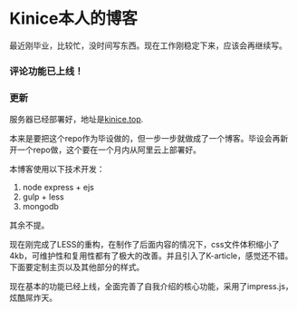 # Kinice本人的博客

最近刚毕业，比较忙，没时间写东西。现在工作刚稳定下来，应该会再继续写。

### 评论功能已上线！

### 更新

服务器已经部署好，地址是[kinice.top](http://www.kinice.top).

本来是要把这个repo作为毕设做的，但一步一步就做成了一个博客。毕设会再新开一个repo做，这个要在一个月内从阿里云上部署好。

本博客使用以下技术开发：

1. node express + ejs
2. gulp + less 
3. mongodb

其余不提。

现在刚完成了LESS的重构，在制作了后面内容的情况下，css文件体积缩小了4kb，可维护性和复用性都有了极大的改善。并且引入了K-article，感觉还不错。下面要定制主页以及其他部分的样式。

现在基本的功能已经上线，全面完善了自我介绍的核心功能，采用了impress.js，炫酷屌炸天。
